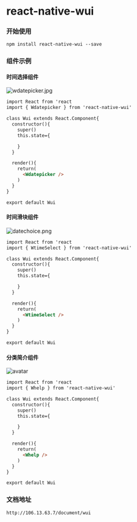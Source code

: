 # react-native-wui

### 开始使用
```html
npm install react-native-wui --save
```

### 组件示例

#### 时间选择组件
![wdatepicker.jpg](./src/resources/demoimg/wdatepicker.jpg)


``` html
import React from 'react
import { Wdatepicker } from 'react-native-wui'

class Wui extends React.Component{
  constructor(){
    super()
    this.state={

    }
  }

  render(){
    return(
      <Wdatepicker />
    )
  }
}

export default Wui
```

#### 时间滑块组件
![datechoice.png](./src/resources/demoimg/datechoice.png)


``` html
import React from 'react
import { WtimeSelect } from 'react-native-wui'

class Wui extends React.Component{
  constructor(){
    super()
    this.state={

    }
  }

  render(){
    return(
      <WtimeSelect />
    )
  }
}

export default Wui
```

#### 分类简介组件
![avatar](./src/resources/demoimg/titlenum.png)


``` html
import React from 'react
import { Whelp } from 'react-native-wui'

class Wui extends React.Component{
  constructor(){
    super()
    this.state={

    }
  }

  render(){
    return(
      <Whelp />
    )
  }
}

export default Wui
```

### 文档地址
```html
http://106.13.63.7/document/wui
```

